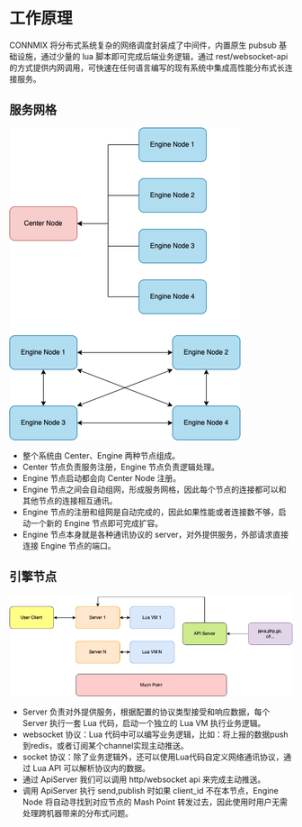 # 工作原理

CONNMIX 将分布式系统复杂的网络调度封装成了中间件，内置原生 pubsub 基础设施，通过少量的 lua 脚本即可完成后端业务逻辑，通过 rest/websocket-api 的方式提供内网调用，可快速在任何语言编写的现有系统中集成高性能分布式长连接服务。

## 服务网格

![](images/原理图1.drawio.png)

- 整个系统由 Center、Engine 两种节点组成。
- Center 节点负责服务注册，Engine 节点负责逻辑处理。
- Engine 节点启动都会向 Center Node 注册。
- Engine 节点之间会自动组网，形成服务网格，因此每个节点的连接都可以和其他节点的连接相互通讯。
- Engine 节点的注册和组网是自动完成的，因此如果性能或者连接数不够，启动一个新的 Engine 节点即可完成扩容。
- Engine 节点本身就是各种通讯协议的 server，对外提供服务，外部请求直接连接 Engine 节点的端口。

## 引擎节点

![](images/原理图2.drawio.png)

- Server 负责对外提供服务，根据配置的协议类型接受和响应数据，每个 Server 执行一套 Lua 代码，启动一个独立的 Lua VM 执行业务逻辑。
- websocket 协议：Lua 代码中可以编写业务逻辑，比如：将上报的数据push到redis，或者订阅某个channel实现主动推送。
- socket 协议：除了业务逻辑外，还可以使用Lua代码自定义网络通讯协议，通过 Lua API 可以解析协议内的数据。
- 通过 ApiServer 我们可以调用 http/websocket api 来完成主动推送。
- 调用 ApiServer 执行 send,publish 时如果 client_id 不在本节点，Engine Node 将自动寻找到对应节点的 Mash Point 转发过去，因此使用时用户无需处理跨机器带来的分布式问题。
